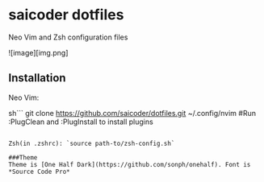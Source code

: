 saicoder dotfiles
=================

Neo Vim and Zsh configuration files

![image][img.png]


Installation
----------------

Neo Vim:

sh```
  git clone https://github.com/saicoder/dotfiles.git ~/.config/nvim
  #Run :PlugClean and :PlugInstall to install plugins
```

Zsh(in .zshrc): `source path-to/zsh-config.sh` 

###Theme
Theme is [One Half Dark](https://github.com/sonph/onehalf). Font is *Source Code Pro*
